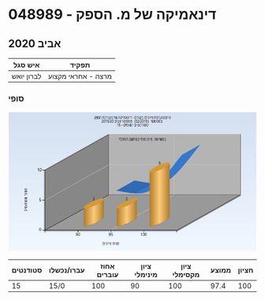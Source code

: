 # 048989 - דינאמיקה של מ. הספק

## אביב 2020

| איש סגל | תפקיד |
| ---- | ---- |
| לברון יואש | מרצה - אחראי מקצוע |

### סופי

![201902 Finals](201902/Finals.png)

| סטודנטים | עברו/נכשלו | אחוז עוברים | ציון מינימלי | ציון מקסימלי | ממוצע | חציון |
| ---- | ---- | ---- | ---- | ---- | ---- | ---- |
| 15 | 15/0 | 100 | 90 | 100 | 97.4 | 100 |

